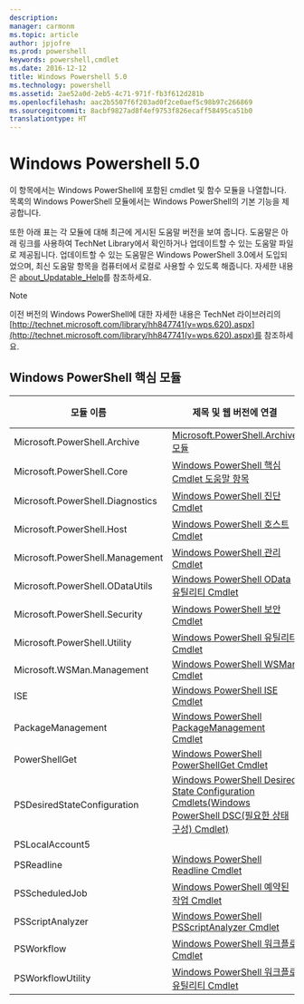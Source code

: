 ```yaml
---
description: 
manager: carmonm
ms.topic: article
author: jpjofre
ms.prod: powershell
keywords: powershell,cmdlet
ms.date: 2016-12-12
title: Windows Powershell 5.0
ms.technology: powershell
ms.assetid: 2ae52a0d-2eb5-4c71-971f-fb3f612d281b
ms.openlocfilehash: aac2b5507f6f203ad0f2ce0aef5c98b97c266869
ms.sourcegitcommit: 8acbf9827ad8f4ef9753f826ecaff58495ca51b0
translationtype: HT
---
```

# <a name="windows-powershell-50"></a>Windows Powershell 5.0
이 항목에서는 Windows PowerShell에 포함된 cmdlet 및 함수 모듈을 나열합니다. 목록의 Windows PowerShell 모듈에서는 Windows PowerShell의 기본 기능을 제공합니다.

또한 아래 표는 각 모듈에 대해 최근에 게시된 도움말 버전을 보여 줍니다. 도움말은 아래 링크를 사용하여 TechNet Library에서 확인하거나 업데이트할 수 있는 도움말 파일로 제공됩니다. 업데이트할 수 있는 도움말은 Windows PowerShell 3.0에서 도입되었으며, 최신 도움말 항목을 컴퓨터에서 로컬로 사용할 수 있도록 해줍니다. 자세한 내용은 [about_Updatable_Help](http://technet.microsoft.com/library/hh847735.aspx)를 참조하세요.

> [!NOTE]
> 이전 버전의 Windows PowerShell에 대한 자세한 내용은 TechNet 라이브러리의 [http://technet.microsoft.com/library/hh847741(v=wps.620).aspx](http://technet.microsoft.com/library/hh847741(v=wps.620).aspx)를 참조하세요.

## <a name="windows-powershell-core-modules"></a>Windows PowerShell 핵심 모듈

|모듈 이름|제목 및 웹 버전에 연결|최신 버전|
|---------------|---------------------------------|------------------|
|Microsoft.PowerShell.Archive|[Microsoft.PowerShell.Archive 모듈](Microsoft.PowerShell.Archive-Module.md)|5.0.1.0|
|Microsoft.PowerShell.Core|[Windows PowerShell 핵심 Cmdlet 도움말 항목](https://technet.microsoft.com/en-us/library/416b758e-e714-407f-bb6e-4d4e9112be95)|5.0.1.0|
|Microsoft.PowerShell.Diagnostics|[Windows PowerShell 진단 Cmdlet](http://technet.microsoft.com/library/792C093D-2DAA-4A9D-96CF-A30A9A9595B4)|5.0.1.0|
|Microsoft.PowerShell.Host|[Windows PowerShell 호스트 Cmdlet](http://technet.microsoft.com/library/E1957183-3E3C-481F-B604-F58550D42C4C)|5.0.1.0|
|Microsoft.PowerShell.Management|[Windows PowerShell 관리 Cmdlet](http://technet.microsoft.com/library/A7DCE904-3284-4CBD-8AF4-9B660E0F8CF4)|5.0.1.0|
|Microsoft.PowerShell.ODataUtils|[Windows PowerShell OData 유틸리티 Cmdlet](http://technet.microsoft.com/library/dn818911(v=wps.640).aspx)|5.0.1.0|
|Microsoft.PowerShell.Security|[Windows PowerShell 보안 Cmdlet](http://technet.microsoft.com/library/3D94A738-3A83-4BD3-8937-E518890D576F)|5.0.1.0|
|Microsoft.PowerShell.Utility|[Windows PowerShell 유틸리티 Cmdlet](http://technet.microsoft.com/library/E5764DA6-8961-4320-B733-F460F3E6F730)|5.0.1.0|
|Microsoft.WSMan.Management|[Windows PowerShell WSMan Cmdlet](http://technet.microsoft.com/library/F0905869-019D-42B5-94FE-6457A182BA57)|5.0.1.0|
|ISE|[Windows PowerShell ISE Cmdlet](http://technet.microsoft.com/library/7F6F1CD2-2409-47C0-8BED-72FFC88DE104)|5.0.1.0|
|PackageManagement|[Windows PowerShell PackageManagement Cmdlet](http://technet.microsoft.com/library/dn890951.aspx)|5.0.1.0|
|PowerShellGet|[Windows PowerShell PowerShellGet Cmdlet](http://technet.microsoft.com/library/dn835097.aspx)|5.0.1.0|
|PSDesiredStateConfiguration|[Windows PowerShell Desired State Configuration Cmdlets(Windows PowerShell DSC(필요한 상태 구성) Cmdlet)](https://technet.microsoft.com/en-US/library/dn521624.aspx)|5.0.1.0|
|PSLocalAccount5||5.0.1.0|
|PSReadline|[Windows PowerShell Readline Cmdlet](https://technet.microsoft.com/en-US/library/mt560330)|5.0.1.0|
|PSScheduledJob|[Windows PowerShell 예약된 작업 Cmdlet](http://technet.microsoft.com/library/DE2215F0-B525-4F65-A059-480B786C6B11)|5.0.1.0|
|PSScriptAnalyzer|[Windows PowerShell PSScriptAnalyzer Cmdlet](http://technet.microsoft.com/library/dn927161.aspx)|5.0.1.0|
|PSWorkflow|[Windows PowerShell 워크플로 Cmdlet](http://technet.microsoft.com/library/A6B6D03A-6FDF-478A-B08A-0C145AB690BD)|5.0.1.0|
|PSWorkflowUtility|[Windows PowerShell 워크플로 유틸리티 Cmdlet](http://technet.microsoft.com/library/D33B1B65-7140-431C-9A70-F768D025074A)|5.0.1.0|


